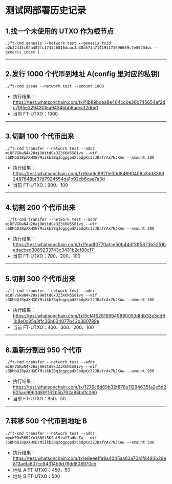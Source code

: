 # 测试网部署历史记录

## 1.找一个未使用的 UTXO 作为根节点

```
./ft-cmd genesis --network test --genesis_txid a2b22435c62a482fc174346816dbac3a30a573a714193173696669c7e56254dc --genesis_index 1
```

---

## 2.发行 1000 个代币到地址 A(config 里对应的私钥)

```
./ft-cmd issue --network test --amount 1000
```

- 执行结果：https://test.whatsonchain.com/tx/f1b89bcea8e484cc6e36b745654ef2dc79f5e229430fea9434bbb8adccf2dbe1
- 当前 FT-UTXO：1000

---

## 3.切割 100 个代币出来

```
./ft-cmd transfer --network test --addr mi8FVGKwN4k2Haj9WitdGx3Z3X6N5S8ivy --wif cSDMbQJBpAXHXEYMiikbZBq3ogpgpdX5bdpKc32JDafrAx7NJKAw --amount 100
```

- 执行结果：https://test.whatsonchain.com/tx/6ad6c8920e00d84690408a3dd83962487648bf37d7924554da1b92cb6cae7a3d
- 当前 FT-UTXO：900、100

---

## 4.切割 200 个代币出来

```
 ./ft-cmd transfer --network test --addr mi8FVGKwN4k2Haj9WitdGx3Z3X6N5S8ivy --wif cSDMbQJBpAXHXEYMiikbZBq3ogpgpdX5bdpKc32JDafrAx7NJKAw --amount 200
```

- 执行结果：https://test.whatsonchain.com/tx/feadf0770a1ce50b44df3ff5873b5251bedacbed3089233743c3431b2cf80c17
- 当前 FT-UTXO：700、200、100

---

## 5.切割 300 个代币出来

```
./ft-cmd transfer --network test --addr mi8FVGKwN4k2Haj9WitdGx3Z3X6N5S8ivy --wif cSDMbQJBpAXHXEYMiikbZBq3ogpgpdX5bdpKc32JDafrAx7NJKAw --amount 300
```

- 执行结果：https://test.whatsonchain.com/tx/5cf4f626169949890053dfdb32e3dd91b8e0c85a3ffc36b634077b43b380789e
- 当前 FT-UTXO：400、300、200、100

---

## 6.重新分割出 950 个代币

```
./ft-cmd transfer --network test --addr mi8FVGKwN4k2Haj9WitdGx3Z3X6N5S8ivy --wif cSDMbQJBpAXHXEYMiikbZBq3ogpgpdX5bdpKc32JDafrAx7NJKAw --amount 950
```

- 执行结果：https://test.whatsonchain.com/tx/1276c6d89b32f878e112946351a2e5d2625ac9063d891162b5b792a88bdfc260
- 当前 FT-UTXO：950、50

---

## 7.转移 500 个代币到地址 B

```
./ft-cmd transfer --network test --addr myoWPDxR6RJYn16NSi5KSut9zwYTadkLTu --wif cSDMbQJBpAXHXEYMiikbZBq3ogpgpdX5bdpKc32JDafrAx7NJKAw --amount 500
```

- 执行结果：https://test.whatsonchain.com/tx/e8eee1fa9a4045aa83a70a1f8493b29e813adfa607cc84314b9d76dd808970cd
- 地址 A FT-UTXO：450、50
- 地址 B FT-UTXO：500
